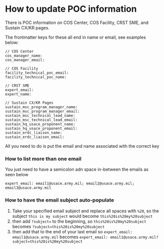 # How to update POC information

There is POC information on COS Center, COS Facility, CRST SME, and Sustain CX/KR pages.

The frontmatter keys for these all end in name or email, see examples below:

```
// COS Center
cos_manager_name:
cos_manager_email:

// COS Facility
facility_technical_poc_email:
facility_technical_poc_name:

// CRST SME
expert_email:
expert_name:

// Sustain CX/KR Pages
sustain_msc_program_manager_name:
sustain_msc_program_manager_email:
sustain_msc_technical_lead_name:
sustain_msc_technical_lead_email:
sustain_hq_usace_proponent_name:
sustain_hq_usace_proponent_email:
sustain_erdc_liaison_name:
sustain_erdc_liaison_email:
```

All you need to do is put the email and name associated with the correct key

### How to list more than one email

You just need to have a semicolon adn space in-between the emails as seen below

```
expert_email: email1@usace.army.mil; email2@usace.army.mil; email3@usace.army.mil
```

### How to have the email subject auto-populate

1. Take your specified email subject and replace all spaces with `%20`, so the subject `this is my subject` would become `this%20is%20my%20subject`
2. then add `?subject=` to the beginning, so `this%20is%20my%20subject` becomes `?subject=this%20is%20my%20subject`
3. then add that to the end of your last email so `expert_email: email1@usace.army.mil` becomes `expert_email: email1@usace.army.mil?subject=this%20is%20my%20subject`
